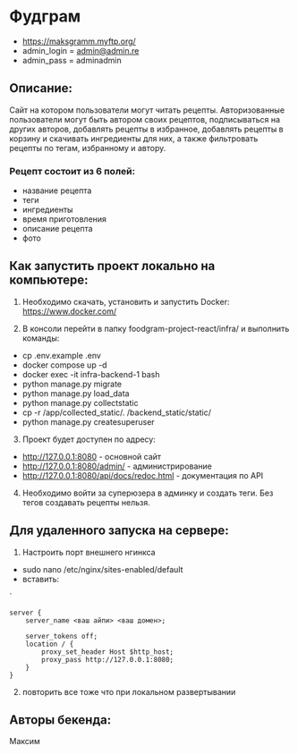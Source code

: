 # Фудграм

- https://maksgramm.myftp.org/
- admin_login = admin@admin.re
- admin_pass = adminadmin

## Описание:

Сайт на котором пользователи могут читать рецепты. Авторизованные пользователи могут быть автором своих рецептов, подписываться на других авторов, добавлять рецепты в избранное, добавлять рецепты в корзину и скачивать ингредиенты для них, а также фильтровать рецепты по тегам, избранному и автору.

### Рецепт состоит из 6 полей:
- название рецепта
- теги
- ингредиенты
- время приготовления
- описание рецепта
- фото

## Как запустить проект локально на компьютере:

1. Необходимо скачать, установить и запустить Docker: https://www.docker.com/

2. В консоли перейти в папку foodgram-project-react/infra/ и выполнить команды:
- cp .env.example .env
- docker compose up -d
- docker exec -it infra-backend-1 bash
- python manage.py migrate
- python manage.py load_data
- python manage.py collectstatic
- cp -r /app/collected_static/. /backend_static/static/
- python manage.py createsuperuser

3. Проект будет доступен по адресу:
- http://127.0.0.1:8080 - основной сайт
- http://127.0.0.1:8080/admin/ - администрирование
- http://127.0.0.1:8080/api/docs/redoc.html - документация по API 

4. Необходимо войти за суперюзера в админку и создать теги. Без тегов создавать рецепты нельзя.

## Для удаленного запуска на сервере:

1. Настроить порт внешнего нгинкса 
- sudo nano /etc/nginx/sites-enabled/default
- вставить:

`

    server {
        server_name <ваш айпи> <ваш домен>;
        
        server_tokens off;
        location / {
            proxy_set_header Host $http_host;
            proxy_pass http://127.0.0.1:8080;
        }
    }


2. повторить все тоже что при локальном развертывании


## Авторы бекенда:
Максим
